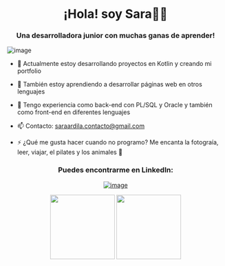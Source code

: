 
<h1 align="center">¡Hola! soy Sara🌱👋</h1>
<h3 align="center">Una desarrolladora junior con muchas ganas de aprender! </h3>

![image](https://github.com/saraardila/saraardila/assets/82755257/2d7b527f-699d-41f1-9527-d7f49238d454)


- 🔭 Actualmente estoy desarrollando proyectos en Kotlin y creando mi portfolio

- 🌱 También estoy aprendiendo a desarrollar páginas web en otros lenguajes
  
- 👯 Tengo experiencia como back-end con PL/SQL y Oracle y también como front-end en diferentes lenguajes

- 📫 Contacto: saraardila.contacto@gmail.com

- ⚡ ¿Qué me gusta hacer cuando no programo?  Me encanta la fotograía, leer, viajar, el pilates y los animales 🐶



<h3 align="center">Puedes encontrarme en LinkedIn:</h3>
<div align="center">

[![image](https://img.shields.io/badge/LinkedIn-0077B5?style=for-the-badge&logo=linkedin&logoColor=white)](https://www.linkedin.com/in/sara-ardila/)
  
</div>

<p align= "center">
  <img height= "150" src="https://github-readme-stats.vercel.app/api?username=saraardila&theme=react&show_icons=true&include_all_commits=true" />
  <img height= "150" src="https://github-readme-stats.vercel.app/api/top-langs/?username=saraardila&theme=react&layout=compact" />
</p>
